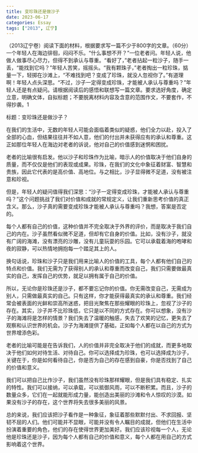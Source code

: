 ```yaml
---
title: 变珍珠还是做沙子
date: 2023-06-17
categories: Essay
tags: ["2013", 辽宁]
---
```


（2013辽宁卷）阅读下面的材料，根据要求写一篇不少于800字的文章。（60分）一个年轻人在海边徘徊，闷闷不乐。“什么事想不开？”一位老者问。年轻人说，他做人做事尽心尽力，但得不到承认与尊重。“看好了，”老者拈起一粒沙子，随手一丢，“能找到它吗？”年轻人苦笑，摇摇头。“我有颗珠子，”老者掏出一粒珍珠，掂量一下，轻掷在沙滩上，“不难找到吧？变成了珍珠，就没人忽视你了。”有道理啊！年轻人点头深思。“不过，沙子一定得变成珍珠，才能被人承认与尊重吗？”年轻人还是有点疑问。请根据阅读后的感悟和联想写一篇文章。要求选好角度，确定立意，明确文体，自拟标题；不要脱离材料内容及含意的范围作文，不要套作，不得抄袭。1

标题：变珍珠还是做沙子？

在我们的生活中，无数的年轻人可能会面临着类似的疑惑，他们全力以赴，投入了全部的心血，但结果往往并不如人意，他们的付出并未获得应有的承认和尊重。这正如那位年轻人在海边对老者的诉说，他对自己的价值感到迷惘和困扰。

老者的比喻很有启发。他以沙子和珍珠作为比喻，暗示人的价值取决于他们自身的质量，而不仅仅是他们的表现或成果。珍珠，在我们的文化中象征着财富、智慧和贵族，因此它代表的是高价值、高地位。与之相比，沙子显得微不足道，没有被注意和珍视。

但是，年轻人的疑问值得我们深思：“沙子一定得变成珍珠，才能被人承认与尊重吗？”这个问题挑战了我们对价值和成就的常规定义，让我们重新思考价值的真正含义。那么，沙子真的需要变成珍珠才能被人承认与尊重吗？我想，答案是否定的。

每个人都有自己的价值，这种价值并不完全取决于外界的评价，而是取决于我们自己的内在。沙子虽然看似微不足道，但却有它自身的价值。比如，没有沙子，就没有广阔的海滩，没有漂亮的沙雕，没有儿童玩耍的乐园。它可以承载着海的咆哮和夜的寂静，可以热情地拥抱每一个踏足其上的人。

换句话说，珍珠和沙子只是我们用来比喻人的价值的工具，每个人都有他们自己的特点和价值。我们无需为了获得别人的承认和尊重而改变自己，我们只需要做最真实的自己，发挥自己的优势，就足以拥有属于自己的价值。

所以，无论你是珍珠还是沙子，都不要忘记你的价值。你无需改变自己，无需成为别人，只需做最真实的自己。只有这样，你才能获得最真实的承认和尊重。我们经常会被表面的光鲜和崇高所迷惑，把目光聚焦在那些耀眼的珍珠上，忽视了沙子的存在。其实，沙子并不比珍珠低，它只是以不同的方式存在。你可以想象，没有沙子的海滩将是怎样的情景？我们失去了温暖的触感，失去了欢笑的记忆，更失去了观察和认识世界的机会。沙子为海滩提供了基础，正如每个人都在以自己的方式为世界增添色彩。

老者的比喻可能是在告诉我们，人的价值并非完全取决于他们的成就，而更多地取决于他们如何对待生活、对待自己。你可以选择成为珍珠，也可以选择成为沙子，关键在于，你是如何看待自己，你是否为自己的存在感到自豪，你是否找到了自己的价值和意义。

我们可以把自己比作沙子，我们虽然没有珍珠那样耀眼，但是我们具有稳定、扎实的特性。我们可以接纳，可以承载，可以抵御风雨，可以不断积累。而且，沙子的数量众多，它们在一起就能形成力量，能创造出美丽的沙滩和令人惊叹的沙漠。如果没有沙子的存在，这个世界将失去很多美丽的风景。

总的来说，我们应该把沙子看作是一种象征，象征着那些默默付出、不求回报、坚韧不屈的人们。他们可能并不显眼，可能并没有令人瞩目的成就，但他们在生活中扮演着重要的角色，他们的存在使得世界更加美好。我们应该珍视每一个人，无论他是珍珠还是沙子，因为每个人都有自己的价值和意义，每个人都在用自己的方式影响着这个世界。